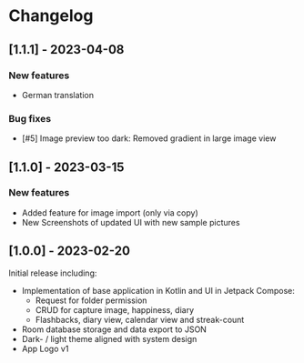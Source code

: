 # Changelog

## [1.1.1] - 2023-04-08

### New features

* German translation

### Bug fixes

* [#5] Image preview too dark: Removed gradient in large image view

## [1.1.0] - 2023-03-15

### New features

* Added feature for image import (only via copy)
* New Screenshots of updated UI with new sample pictures

## [1.0.0] - 2023-02-20

Initial release including:

* Implementation of base application in Kotlin and UI in Jetpack Compose:
  * Request for folder permission
  * CRUD for capture image, happiness, diary
  * Flashbacks, diary view, calendar view and streak-count
* Room database storage and data export to JSON
* Dark- / light theme aligned with system design
* App Logo v1
